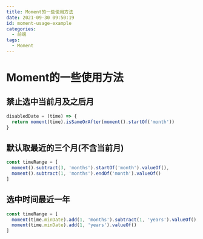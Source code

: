 ```yaml
---
title: Moment的一些使用方法
date: 2021-09-30 09:50:19
id: moment-usage-example
categories:
  - 前端
tags:
  - Moment
---
```


# Moment的一些使用方法

## 禁止选中当前月及之后月

```js
disabledDate = (time) => {
  return moment(time).isSameOrAfter(moment().startOf('month'))
}
```

## 默认取最近的三个月(不含当前月)

```js
const timeRange = [
  moment().subtract(3, 'months').startOf('month').valueOf(),
  moment().subtract(1, 'months').endOf('month').valueOf()
]
```

## 选中时间最近一年

```js
const timeRange = [
  moment(time.minDate).add(1, 'months').subtract(1, 'years').valueOf(),
  moment(time.minDate).add(1, 'years').valueOf()
]
```
